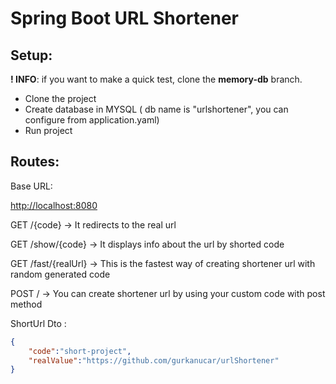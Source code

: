 # Spring Boot URL Shortener

## Setup:

**! INFO**: if you want to make a quick test, clone the **memory-db** branch.

- Clone the project
- Create database in MYSQL ( db name is "urlshortener", you can configure from application.yaml)
- Run project

## Routes:

Base URL:

[http://localhost:8080](http://localhost:8080/api/v1)

GET      /{code}          → It redirects to the real url

GET     /show/{code} → It displays info about the url by shorted code

GET     /fast/{realUrl} → This is the fastest way of creating shortener url with random generated code

POST   /                     → You can create shortener url by using your custom code with post method

ShortUrl Dto :

```json
{
    "code":"short-project",
    "realValue":"https://github.com/gurkanucar/urlShortener"
}
```
